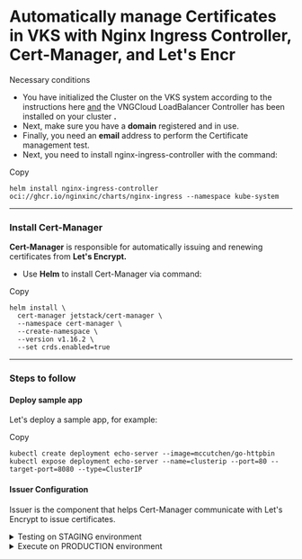 # Automatically manage Certificates in VKS with Nginx Ingress Controller, Cert-Manager, and Let's Encr

Necessary conditions

* You have initialized the Cluster on the VKS system according to the instructions here [and](https://docs.vngcloud.vn/vng-cloud-document/vn/vks/bat-dau-voi-vks/expose-mot-service-thong-qua-vlb-layer4) the VNGCloud LoadBalancer Controller has been installed on your cluster **.**
* Next, make sure you have a **domain** registered and in use.
* Finally, you need an **email** address to perform the Certificate management test.
* Next, you need to install nginx-ingress-controller with the command:

Copy

```
helm install nginx-ingress-controller oci://ghcr.io/nginxinc/charts/nginx-ingress --namespace kube-system
```

***

### **Install Cert-Manager** <a href="#cai-dat-cert-manager" id="cai-dat-cert-manager"></a>

**Cert-Manager** is responsible for automatically issuing and renewing certificates from **Let's Encrypt.**

* Use **Helm** to install Cert-Manager via command:

Copy

```
helm install \
  cert-manager jetstack/cert-manager \
  --namespace cert-manager \
  --create-namespace \
  --version v1.16.2 \
  --set crds.enabled=true
```

***

### **Steps to follow** <a href="#cac-buoc-thuc-hien" id="cac-buoc-thuc-hien"></a>

#### **Deploy sample app** <a href="#deploy-sample-app" id="deploy-sample-app"></a>

Let's deploy a sample app, for example:

Copy

```
kubectl create deployment echo-server --image=mccutchen/go-httpbin
kubectl expose deployment echo-server --name=clusterip --port=80 --target-port=8080 --type=ClusterIP
```

#### **Issuer Configuration** <a href="#cau-hinh-issuer" id="cau-hinh-issuer"></a>

Issuer is the component that helps Cert-Manager communicate with Let's Encrypt to issue certificates.

<details>

<summary>Testing on STAGING environment</summary>

1.  Create file `letsencrypt-issuer.yaml`:

    ```yaml
    apiVersion: cert-manager.io/v1
    kind: Issuer
    metadata:
      name: letsencrypt-staging
    spec:
      acme:
        server: https://acme-staging-v02.api.letsencrypt.org/directory
        email: your-email@example.com                                           # Change to your email
        privateKeySecretRef:
          name: letsencrypt-staging
        solvers:
          - http01:
              ingress:
                ingressClassName: nginx
    ```
2.  Create Issuer on VKS cluster via command:

    ```bash
    kubectl apply -f letsencrypt-issuer.yaml
    ```
3.  Check Issuer via command:

    ```bash
    kubectl describe issuer letsencrypt-staging
    ```
4.  The results returned are as follows:

    ```bash
    Status:
      Acme:
        Uri:  https://acme-staging-v02.api.letsencrypt.org/acme/acct/7374163
      Conditions:
        Last Transition Time:  ...
        Message:               The ACME account was registered with the ACME server
        Reason:                ACMEAccountRegistered
        Status:                True
        Type:                  Ready
    ```
5.  Continue to deploy ingress, change your domain in the yaml file below:

    ```bash
    apiVersion: networking.k8s.io/v1
    kind: Ingress
    metadata:
      name: go-httpbin
      annotations:
        cert-manager.io/issuer: "letsencrypt-staging"
        acme.cert-manager.io/http01-edit-in-place: "true"
    spec:
      ingressClassName: nginx
      tls:
      - hosts:
        - ______________________                   # Change to your domain
        secretName: quickstart-example-tls
      rules:
      - host: ______________________               # Change to your domain
        http:
          paths:
          - path: /
            pathType: Prefix
            backend:
              service:
                name: clusterip
                port:
                  number: 80
    ```
6.  Check certificate via command:

    ```bash
    kubectl get certificate

    NAME                     READY   SECRET                   AGE
    quickstart-example-tls   True    quickstart-example-tls   16m     # Ready should be True
    ```
7.  Check certificate details:

    ```bash
    kubectl describe certificate quickstart-example-tls

    Name:         quickstart-example-tls
    Namespace:    default
    Labels:       <none>
    Annotations:  <none>
    API Version:  cert-manager.io/v1
    Kind:         Certificate
    Metadata:
      Cluster Name:
      Creation Timestamp:  2018-11-17T17:58:37Z
      Generation:          0
      Owner References:
        API Version:           networking.k8s.io/v1
        Block Owner Deletion:  true
        Controller:            true
        Kind:                  Ingress
        Name:                  kuard
        UID:                   a3e9f935-ea87-11e8-82f8-42010a8a00b5
      Resource Version:        9295
      Self Link:               /apis/cert-manager.io/v1/namespaces/default/certificates/quickstart-example-tls
      UID:                     68d43400-ea92-11e8-82f8-42010a8a00b5
    Spec:
      Dns Names:
        www.example.com
      Issuer Ref:
        Kind:       Issuer
        Name:       letsencrypt-staging
      Secret Name:  quickstart-example-tls
    Status:
      Acme:
        Order:
          URL:  https://acme-staging-v02.api.letsencrypt.org/acme/order/7374163/13665676
      Conditions:
        Last Transition Time:  2018-11-17T18:05:57Z
        Message:               Certificate issued successfully
        Reason:                CertIssued
        Status:                True
        Type:                  Ready
    Events:
      Type     Reason          Age                From          Message
      ----     ------          ----               ----          -------
      Normal   CreateOrder     9m                 cert-manager  Created new ACME order, attempting validation...
      Normal   DomainVerified  8m                 cert-manager  Domain "www.example.com" verified with "http-01" validation
      Normal   IssueCert       8m                 cert-manager  Issuing certificate...
      Normal   CertObtained    7m                 cert-manager  Obtained certificate from ACME server
      Normal   CertIssued      7m                 cert-manager  Certificate issued Successfully
    ```
8.  Check connection to domain via command:

    ```bash
    curl -kivL -H 'Host: ______DOMAIN______' 'http://_____IP_____'
    ```
9.  You can also delete test resources via the command:

    ```bash
    kubectl delete ingress go-httpbin
    kubectl delete issuer letsencrypt-staging
    kubectl delete secret quickstart-example-tls
    kubectl delete secret letsencrypt-staging
    ```

</details>

<details>

<summary>Execute on PRODUCTION environment</summary>

1.  Create file `letsencrypt-issuer.yaml`:

    ```yaml
    apiVersion: cert-manager.io/v1
    kind: Issuer
    metadata:
      name: letsencrypt-prod
    spec:
      acme:
        server: https://acme-v02.api.letsencrypt.org/directory
        email: ______________________                                 # Change to your email
        privateKeySecretRef:
          name: letsencrypt-prod
        solvers:
          - http01:
              ingress:
                ingressClassName: nginx
    ```
2.  Create Issuer on VKS cluster via command:

    ```bash
    kubectl apply -f letsencrypt-issuer.yaml
    ```
3.  Check Issuer via command:

    ```bash
    kubectl describe issuer letsencrypt-prod
    ```
4.  Continue to deploy ingress, change your domain in the yaml file below:

    ```bash
    apiVersion: networking.k8s.io/v1
    kind: Ingress
    metadata:
      name: go-httpbin
      annotations:
        cert-manager.io/issuer: "letsencrypt-prod"  # Change to letsencrypt-prod
        acme.cert-manager.io/http01-edit-in-place: "true"
    spec:
      ingressClassName: nginx
      tls:
      - hosts:
        - ______________________                   # Change to your domain
        secretName: quickstart-example-tls
      rules:
      - host: ______________________               # Change to your domain
        http:
          paths:
          - path: /
            pathType: Prefix
            backend:
              service:
                name: clusterip
                port:
                  number: 80
    ```
5.  Check certificate via command:

    ```bash
    kubectl get certificate
    ```
6.  Check certificate details:

    ```bash
    kubectl describe certificate quickstart-example-tls
    ```
7.  Check connection to domain via command:

    ```bash
    curl -kivL -H 'http://_____IP_____'
    ```

</details>
